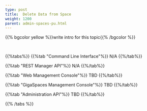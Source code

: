 ```yaml
---
type: post
title:  Delete Data from Space
weight: 1200
parent: admin-spaces-pu.html
---
```

 
 
{{% bgcolor yellow %}}write intro for this topic{{% /bgcolor %}}

<br>
 
{{%tabs%}}
{{%tab "Command Line Interface"%}}
N/A
{{%/tab%}}

{{%tab "REST Manager API"%}}
N/A
{{%/tab%}}

 
{{%tab "Web Management Console"%}}
TBD
{{%/tab%}}

{{%tab "GigaSpaces Management Console"%}}
TBD
{{%/tab%}}


{{%tab "Administration API"%}}
TBD
{{%/tab%}}

{{% /tabs %}}
